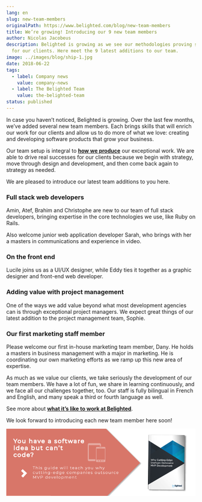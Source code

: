 ```yaml
---
lang: en
slug: new-team-members
originalPath: https://www.belighted.com/blog/new-team-members
title: We’re growing! Introducing our 9 new team members
author: Nicolas Jacobeus
description: Belighted is growing as we see our methodologies proving successful
  for our clients. Here meet the 9 latest additions to our team.
image: ../images/blog/ship-1.jpg
date: 2018-06-22
tags:
  - label: Company news
    value: company-news
  - label: The Belighted Team
    value: the-belighted-team
status: published
---
```

In case you haven’t noticed, Belighted is growing. Over the last few months, we’ve added several new team members. Each brings skills that will enrich our work for our clients and allow us to do more of what we love: creating and developing software products that grow your business.

Our team setup is integral to **[how we produce](https://www.belighted.com/blog/product-development-methodology)** our exceptional work. We are able to drive real successes for our clients because we begin with strategy, move through design and development, and then come back again to strategy as needed.

We are pleased to introduce our latest team additions to you here.

### Full stack web developers

Amin, Atef, Brahim and Christophe are new to our team of full stack developers, bringing expertise in the core technologies we use, like Ruby on Rails.

Also welcome junior web application developer Sarah, who brings with her a masters in communications and experience in video.

### On the front end

Lucile joins us as a UI/UX designer, while Eddy ties it together as a graphic designer and front-end web developer.

### Adding value with project management

One of the ways we add value beyond what most development agencies can is through exceptional project managers. We expect great things of our latest addition to the project management team, Sophie.

### Our first marketing staff member

Please welcome our first in-house marketing team member, Dany. He holds a masters in business management with a major in marketing. He is coordinating our own marketing efforts as we ramp up this new area of expertise.

As much as we value our clients, we take seriously the development of our team members. We have a lot of fun, we share in learning continuously, and we face all our challenges together, too. Our staff is fully bilingual in French and English, and many speak a third or fourth language as well.

See more about **[what it’s like to work at Belighted](https://www.belighted.com/careers)**.

We look forward to introducing each new team member here soon!  
  
[![You have a software idea but can't code?](/content/images/legacy/2r_muYcfC0X7-yUFIS_kd.png)](https://cta-redirect.hubspot.com/cta/redirect/1684659/2a757af5-8c70-4e5b-bd84-3e0c399fa61d)